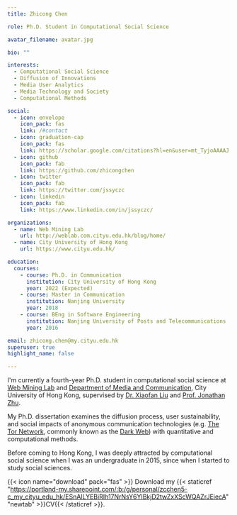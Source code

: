 ```yaml
---
title: Zhicong Chen

role: Ph.D. Student in Computational Social Science

avatar_filename: avatar.jpg

bio: ""

interests:
  - Computational Social Science
  - Diffusion of Innovations
  - Media User Analytics
  - Media Technology and Society
  - Computational Methods

social:
  - icon: envelope
    icon_pack: fas
    link: /#contact
  - icon: graduation-cap
    icon_pack: fas
    link: https://scholar.google.com/citations?hl=en&user=mt_TyjoAAAAJ
  - icon: github
    icon_pack: fab
    link: https://github.com/zhicongchen
  - icon: twitter
    icon_pack: fab
    link: https://twitter.com/jssyczc
  - icon: linkedin
    icon_pack: fab
    link: https://www.linkedin.com/in/jssyczc/

organizations:
  - name: Web Mining Lab
    url: http://weblab.com.cityu.edu.hk/blog/home/
  - name: City University of Hong Kong
    url: https://www.cityu.edu.hk/

education:
  courses:
    - course: Ph.D. in Communication
      institution: City University of Hong Kong
      year: 2022 (Expected)
    - course: Master in Communication
      institution: Nanjing University
      year: 2018
    - course: BEng in Software Engineering
      institution: Nanjing University of Posts and Telecommunications
      year: 2016

email: zhicong.chen@my.cityu.edu.hk
superuser: true
highlight_name: false

---
```

I'm currently a fourth-year Ph.D. student in computational social science at [Web Mining Lab](http://weblab.com.cityu.edu.hk/) and [Department of Media and Communication](https://www.cityu.edu.hk/com), City University of Hong Kong, supervised by [Dr. Xiaofan Liu](https://www.cityu.edu.hk/com/Profile.aspx?u=xliu347) and [Prof. Jonathan Zhu](https://www.cityu.edu.hk/com/Profile.aspx?u=enjhzhu). 

My Ph.D. dissertation examines the diffusion process, user sustainability, and social impacts of anonymous communication technologies (e.g. [The Tor Network](https://torproject.org/), commonly known as the [Dark Web](https://en.wikipedia.org/wiki/Dark_web)) with quantitative and computational methods.

Before coming to Hong Kong, I was deeply attracted by computational social science when I was an undergraduate in 2015, since when I started to study social sciences. 

{{< icon name="download" pack="fas" >}} Download my {{< staticref "https://portland-my.sharepoint.com/:b:/g/personal/zcchen5-c_my_cityu_edu_hk/ESnAlLYEBiRIh17NrNsY6YIBkjD2twZxXScWQAZrJEiecA" "newtab" >}}CV{{< /staticref >}}.